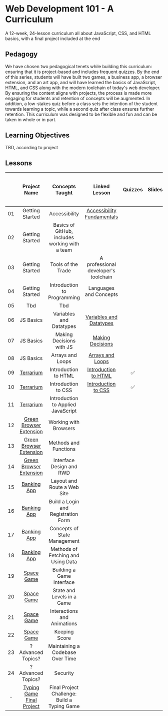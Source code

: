# Web Development 101 - A Curriculum

A 12-week, 24-lesson curriculum all about JavaScript, CSS, and HTML basics, with a final project included at the end

## Pedagogy

We have chosen two pedagogical tenets while building this curriculum: ensuring that it is project-based and includes frequent quizzes. By the end of this series, students will have built two games, a business app, a browser extension, and an art app, and will have learned the basics of JavaScript, HTML, and CSS along with the modern toolchain of today's web developer. By ensuring the content aligns with projects, the process is made more engaging for students and retention of concepts will be augmented. In addition, a low-stakes quiz before a class sets the intention of the student towards learning a topic, while a second quiz after class ensures further retention. This curriculum was designed to be flexible and fun and can be taken in whole or in part.

## Learning Objectives

TBD, according to project

## Lessons

|       |                                Project Name                                |                Concepts Taught                 |                                      Linked Lesson                                       | Quizzes | Slides | Video |   Author    | Date for completion of Lesson text and Quizzes |
| :---: | :------------------------------------------------------------------------: | :--------------------------------------------: | :--------------------------------------------------------------------------------------: | :-----: | :----: | :---: | :---------: | ---------------------------------------------- |
|  01   |                              Getting Started                               |                 Accessibility                  | [Accessibility Fundamentals](../../../getting-started-lessons/tree/master/accessibility) |         |        |       | Christopher | Mid Oct                                        |
|  02   |                              Getting Started                               | Basics of GitHub, includes working with a team |                                                                                          |         |        |       |    Floor    | end Sept                                       |
|  03   |                              Getting Started                               |               Tools of the Trade               |                           A professional developer's toolchain                           |         |        |       | Christopher | Mid Oct                                        |
|  04   |                              Getting Started                               |          Introduction to Programming           |                                  Languages and Concepts                                  |         |        |       |   Jasmine   |                                                |
|  05   |                                    Tbd                                     |                      Tbd                       |                                                                                          |         |        |       |             |                                                |
|  06   |                                 JS Basics                                  |            Variables and Datatypes             |   [Variables and Datatypes](../../../js-basics/tree/js-basics/1_variables_datatypes/)    |         |        |       |   Jasmine   |                                                |
|  07   |                                 JS Basics                                  |            Making Decisions with JS            |            [Making Decisions](../../../js-basics/tree/js-basics/2_decisions/)            |         |        |       |   Jasmine   |                                                |
|  08   |                                 JS Basics                                  |                Arrays and Loops                |          [Arrays and Loops](../../../js-basics/tree/js-basics/3_arrays_loops/)           |         |        |       |   Jasmine   |                                                |
|  09   |        [Terrarium](../../../terrarium-project/tree/master/solution)        |              Introduction to HTML              |       [Introduction to HTML](../../../terrarium-project/tree/master/intro-to-html)       |    ✅    |        |       |     Jen     | end Sept                                       |
|  10   |        [Terrarium](../../../terrarium-project/tree/master/solution)        |              Introduction to CSS               |        [Introduction to CSS](../../../terrarium-project/tree/master/intro-to-css)        |    ✅    |        |       |     Jen     | end Sept                                       |
|  11   |        [Terrarium](../../../terrarium-project/tree/master/solution)        |       Introduction to Applied JavaScript       |                                                                                          |         |        |       |     Jen     | end Sept                                       |
|  12   | [Green Browser Extension](../../../browser-extension/tree/master/solution) |             Working with Browsers              |                                                                                          |         |        |       |     Jen     | end Sept                                       |
|  13   | [Green Browser Extension](../../../browser-extension/tree/master/solution) |             Methods and Functions              |                                                                                          |         |        |       |     Jen     | end Sept                                       |
|  14   | [Green Browser Extension](../../../browser-extension/tree/master/solution) |            Interface Design and RWD            |                                                                                          |         |        |       |     Jen     | end Sept                                       |
|  15   |         [Banking App](../../../bank-project/tree/master/solution)          |          Layout and Route a Web Site           |                                                                                          |         |        |       |    Yohan    |                                                |
|  16   |         [Banking App](../../../bank-project/tree/master/solution)          |      Build a Login and Registration Form       |                                                                                          |         |        |       |    Yohan    |                                                |
|  17   |         [Banking App](../../../bank-project/tree/master/solution)          |          Concepts of State Management          |                                                                                          |         |        |       |    Yohan    |                                                |
|  18   |         [Banking App](../../../bank-project/tree/master/solution)          |       Methods of Fetching and Using Data       |                                                                                          |         |        |       |    Yohan    |                                                |
|  19   |           [Space Game](../../../space-game/tree/master/solution)           |           Building a Game Interface            |                                                                                          |         |        |       |    Chris    |                                                |
|  20   |           [Space Game](../../../space-game/tree/master/solution)           |           State and Levels in a Game           |                                                                                          |         |        |       |    Chris    |                                                |
|  21   |           [Space Game](../../../space-game/tree/master/solution)           |          Interactions and Animations           |                                                                                          |         |        |       |    Chris    |                                                |
|  22   |           [Space Game](../../../space-game/tree/master/solution)           |                 Keeping Score                  |                                                                                          |         |        |       |    Chris    |                                                |
|  23   |                             ?Advanced Topics?                              |        Maintaining a Codebase Over Time        |                                                                                          |         |        |       |             |                                                |
|  24   |                             ?Advanced Topics?                              |                    Security                    |                                                                                          |         |        |       |             |                                                |
|   -   |  [Typing Game Final Project](../../../typing-game/blob/master/index.html)  |  Final Project Challenge: Build a Typing Game  |                                                                                          |         |        |       | Christopher | Mid Oct                                        |